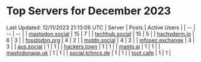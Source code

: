 # Top Servers for December 2023
Last Updated: 12/11/2023 21:13:06 UTC
| Server | Posts | Active Users |
| -- | -- | -- |
| [mastodon.social](https://mastodon.social/tags/PowerShell) | 15 | 7 |
| [techhub.social](https://techhub.social/tags/PowerShell) | 15 | 5 |
| [hachyderm.io](https://hachyderm.io/tags/PowerShell) | 6 | 3 |
| [fosstodon.org](https://fosstodon.org/tags/PowerShell) | 4 | 2 |
| [mstdn.social](https://mstdn.social/tags/PowerShell) | 4 | 2 |
| [infosec.exchange](https://infosec.exchange/tags/PowerShell) | 3 | 3 |
| [aus.social](https://aus.social/tags/PowerShell) | 1 | 1 |
| [hackers.town](https://hackers.town/tags/PowerShell) | 1 | 1 |
| [masto.ai](https://masto.ai/tags/PowerShell) | 1 | 1 |
| [mastodonapp.uk](https://mastodonapp.uk/tags/PowerShell) | 1 | 1 |
| [social.tchncs.de](https://social.tchncs.de/tags/PowerShell) | 1 | 1 |
| [toot.cafe](https://toot.cafe/tags/PowerShell) | 1 | 1 |
